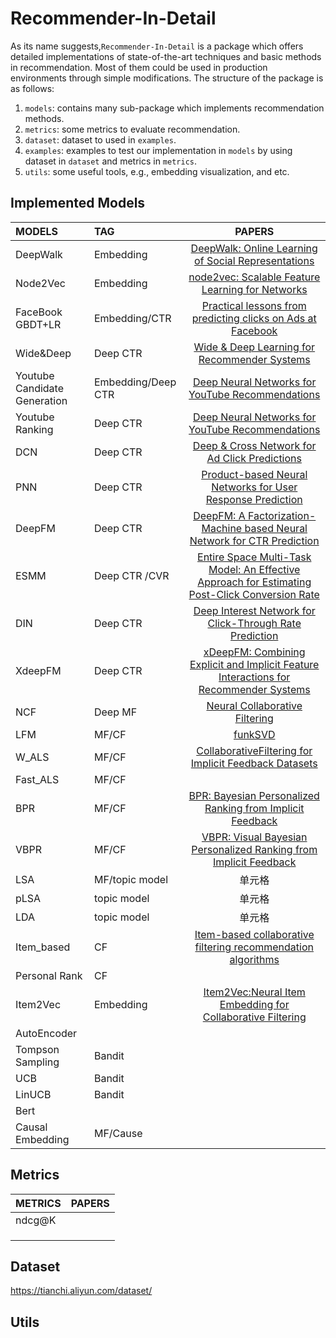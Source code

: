 # Recommender-In-Detail

As its name suggests,`Recommender-In-Detail` is a package which offers detailed implementations of state-of-the-art techniques and basic methods in recommendation. Most of them could be used in production environments through simple modifications. The structure of the package is as follows:

1. `models`: contains many sub-package which implements recommendation methods.
2. `metrics`: some metrics to evaluate recommendation.
3. `dataset`: dataset to used in `examples`.
4. `examples`: examples to test our implementation in `models` by using dataset in `dataset` and metrics in `metrics`.
5. `utils`: some useful tools, e.g., embedding visualization, and etc.

## Implemented Models

| MODELS| TAG | PAPERS |
|  :---  | :---  | :--:  |
| DeepWalk  | Embedding          | [DeepWalk: Online Learning of Social Representations](https://arxiv.org/abs/1403.6652) |
| Node2Vec | Embedding          | [node2vec: Scalable Feature Learning for Networks](<https://cs.stanford.edu/~jure/pubs/node2vec-kdd16.pdf>) |
| FaceBook GBDT+LR | Embedding/CTR      | [Practical lessons from predicting clicks on Ads at Facebook]() |
| Wide&Deep | Deep CTR | [Wide & Deep Learning for Recommender Systems](https://arxiv.org/abs/1606.07792) |
| Youtube   Candidate Generation | Embedding/Deep CTR | [Deep Neural Networks for YouTube Recommendations]() |
| Youtube    Ranking | Deep CTR | [Deep Neural Networks for YouTube Recommendations]() |
| DCN | Deep CTR | [Deep & Cross Network for Ad Click Predictions](<https://arxiv.org/pdf/1708.05123.pdf>) |
| PNN | Deep CTR | [Product-based Neural Networks for User Response Prediction](https://arxiv.org/abs/1611.00144) |
| DeepFM | Deep CTR | [DeepFM: A Factorization-Machine based Neural Network for CTR Prediction](<https://arxiv.org/abs/1703.04247>) |
| ESMM | Deep CTR /CVR | [Entire Space Multi-Task Model: An Effective Approach for Estimating Post-Click Conversion Rate](<https://arxiv.org/abs/1804.07931>) |
| DIN | Deep CTR | [Deep Interest Network for Click-Through Rate Prediction](https://arxiv.org/abs/1706.06978) |
| XdeepFM | Deep CTR | [xDeepFM: Combining Explicit and Implicit Feature Interactions for Recommender Systems](https://arxiv.org/abs/1803.05170) |
| NCF | Deep MF | [Neural Collaborative Filtering](https://arxiv.org/abs/1708.05031) |
| LFM | MF/CF | [funkSVD](https://sifter.org/~simon/journal/20061211.html) |
| W_ALS | MF/CF | [CollaborativeFiltering for Implicit Feedback Datasets](https://www.researchgate.net/publication/220765111_Collaborative_Filtering_for_Implicit_Feedback_Datasets?ev=pub_cit) |
| Fast_ALS | MF/CF |  |
| BPR | MF/CF | [BPR: Bayesian Personalized Ranking from Implicit Feedback](https://arxiv.org/abs/1205.2618) |
| VBPR | MF/CF | [VBPR: Visual Bayesian Personalized Ranking from Implicit Feedback](https://arxiv.org/abs/1510.01784) |
| LSA | MF/topic model | 单元格 |
| pLSA | topic model | 单元格 |
| LDA | topic model | 单元格 |
| Item_based | CF | [Item-based collaborative filtering recommendation algorithms]() |
| Personal Rank | CF |  |
| Item2Vec | Embedding          | [Item2Vec:Neural Item Embedding for Collaborative Filtering](https://arxiv.org/abs/1603.04259) |
| AutoEncoder |  |  |
| Tompson Sampling | Bandit |  |
| UCB | Bandit |  |
| LinUCB | Bandit |  |
| Bert |  |  |
| Causal Embedding | MF/Cause |  |

## Metrics

| METRICS | PAPERS |
| ---- | ------ |
| ndcg@K |        |
|      |        |
|      |        |
|      |      |




## Dataset

https://tianchi.aliyun.com/dataset/

## Utils





